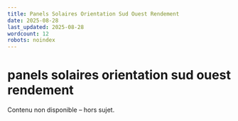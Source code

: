 ```yaml
---
title: Panels Solaires Orientation Sud Ouest Rendement
date: 2025-08-28
last_updated: 2025-08-28
wordcount: 12
robots: noindex
---
```


# panels solaires orientation sud ouest rendement

Contenu non disponible – hors sujet.